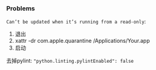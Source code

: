 ### Problems
`Can’t be updated when it’s running from a read-only`:
1. 退出
2. xattr -dr com.apple.quarantine /Applications/Your.app
3. 启动

去掉pylint: `"python.linting.pylintEnabled": false`
